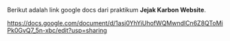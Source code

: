 Berikut adalah link google docs dari praktikum **Jejak Karbon Website**.

https://docs.google.com/document/d/1asi0YhYiUhofWQMwndlCn6Z8QToMiPk0GvQ7_5n-xbc/edit?usp=sharing
